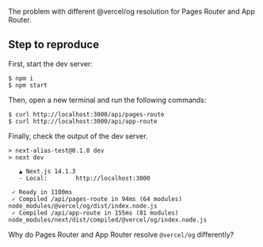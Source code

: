The problem with different @vercel/og resolution for Pages Router and App Router.

## Step to reproduce

First, start the dev server:

```console
$ npm i
$ npm start
```

Then, open a new terminal and run the following commands:

```console
$ curl http://localhost:3000/api/pages-route
$ curl http://localhost:3000/api/app-route
```

Finally, check the output of the dev server.

```console
> next-alias-test@0.1.0 dev
> next dev

   ▲ Next.js 14.1.3
   - Local:        http://localhost:3000

 ✓ Ready in 1100ms
 ✓ Compiled /api/pages-route in 94ms (64 modules)
node_modules/@vercel/og/dist/index.node.js
 ✓ Compiled /api/app-route in 155ms (81 modules)
node_modules/next/dist/compiled/@vercel/og/index.node.js
```

Why do Pages Router and App Router resolve `@vercel/og` differently?
